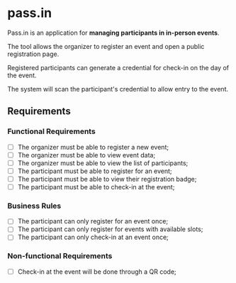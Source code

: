 # pass.in

Pass.in is an application for **managing participants in in-person events**.

The tool allows the organizer to register an event and open a public registration page.

Registered participants can generate a credential for check-in on the day of the event.

The system will scan the participant's credential to allow entry to the event.

## Requirements

### Functional Requirements

- [ ] The organizer must be able to register a new event;
- [ ] The organizer must be able to view event data;
- [ ] The organizer must be able to view the list of participants;
- [ ] The participant must be able to register for an event;
- [ ] The participant must be able to view their registration badge;
- [ ] The participant must be able to check-in at the event;

### Business Rules

- [ ] The participant can only register for an event once;
- [ ] The participant can only register for events with available slots;
- [ ] The participant can only check-in at an event once;

### Non-functional Requirements

- [ ] Check-in at the event will be done through a QR code;